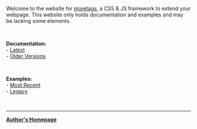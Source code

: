 Welcome to the website for [moretags](https://github.com/sykeben/moretags), a CSS & JS framework to extend your webpage. This website only holds documentation and examples and may be lacking some elements.

<br>

**Documentation:**  
\- [Latest](v/latest.html)  
\- [Older Versions](v)

<br>

**Examples:**  
\- [Most Recent](e)  
\- [Legacy](e/legacy)

<br>

--------------------------------------------------
[**Author's Homepage**](https://sykeben.github.io)